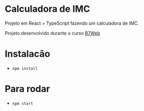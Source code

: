 # Calculadora de IMC

Projeto em React + TypeScript fazendo um calculadora de IMC.

Projeto desenvolvido durante o curso [B7Web](https://b7web.com.br)

# Instalacão

- `npm install`

# Para rodar

- `npm start`
